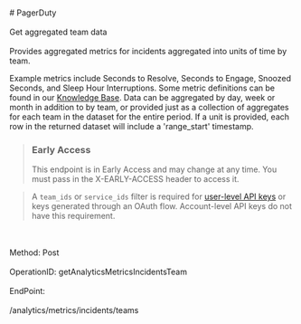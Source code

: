 <br>#     PagerDuty</br>
<br>Get aggregated team data</br>
<br>Provides aggregated metrics for incidents aggregated into units of time by team.

Example metrics include Seconds to Resolve, Seconds to Engage, Snoozed Seconds, and Sleep Hour Interruptions. Some metric definitions can be found in our [Knowledge Base](https://support.pagerduty.com/docs/pagerduty-analytics).
Data can be aggregated by day, week or month in addition to by team, or provided just as a collection of aggregates for each team in the dataset for the entire period.  If a unit is provided, each row in the returned dataset will include a 'range_start' timestamp.


> ### Early Access
> This endpoint is in Early Access and may change at any time. You must pass in the X-EARLY-ACCESS header to access it.

> A `team_ids` or `service_ids` filter is required for [user-level API keys](https://support.pagerduty.com/docs/using-the-api#section-generating-a-personal-rest-api-key) or keys generated through an OAuth flow. Account-level API keys do not have this requirement.
</br>
<br>Method: Post</br>
<br>OperationID: getAnalyticsMetricsIncidentsTeam</br>
<br>EndPoint:</br>
<br>/analytics/metrics/incidents/teams</br>

